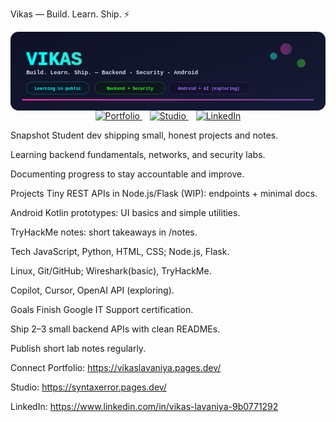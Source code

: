 Vikas — Build. Learn. Ship. ⚡
<div align="center"> <svg width="880" height="220" viewBox="0 0 880 220" xmlns="http://www.w3.org/2000/svg" role="img" aria-label="Vikas — Build. Learn. Ship."> <defs> <linearGradient id="bg" x1="0" y1="0" x2="1" y2="1"> <stop offset="0%" stop-color="#0f1126"/> <stop offset="100%" stop-color="#151a35"/> </linearGradient> <linearGradient id="c1" x1="0" y1="0" x2="1" y2="0"> <stop offset="0%" stop-color="#00ffff"/> <stop offset="100%" stop-color="#40e0d0"/> </linearGradient> <linearGradient id="c2" x1="0" y1="0" x2="1" y2="0"> <stop offset="0%" stop-color="#ff3cac"/> <stop offset="100%" stop-color="#784ba0"/> </linearGradient> <linearGradient id="c3" x1="0" y1="0" x2="1" y2="0"> <stop offset="0%" stop-color="#39ff14"/> <stop offset="100%" stop-color="#7cff6b"/> </linearGradient> <filter id="softGlow"> <feGaussianBlur in="SourceGraphic" stdDeviation="2" result="b"/> <feMerge><feMergeNode in="b"/><feMergeNode in="SourceGraphic"/></feMerge> </filter> <style> .t1 { font: 800 52px "Courier New", monospace; } .t2 { font: 600 16px "Courier New", monospace; } .chip { font: 700 12px "Courier New", monospace; } </style> </defs> <!-- Rounded background --> <rect width="880" height="220" rx="22" fill="url(#bg)"/> <!-- soft decorative dots --> <circle cx="770" cy="48" r="16" fill="url(#c2)" opacity="0.45"/> <circle cx="735" cy="68" r="10" fill="url(#c1)" opacity="0.45"/> <circle cx="812" cy="88" r="12" fill="url(#c3)" opacity="0.35"/> <!-- Title -->
<text x="44" y="92" class="t1" fill="url(#c1)" filter="url(#softGlow)">VIKAS</text>
<text x="44" y="118" class="t2" fill="#e8ecff" opacity="0.9">Build. Learn. Ship. — Backend - Security - Android</text>

<!-- Chips --> <g transform="translate(44, 140)"> <g> <rect width="176" height="34" rx="17" fill="#051b1d" opacity="0.35" stroke="#00ffff" stroke-width="1.2"/> <text x="88" y="22" class="chip" fill="#00ffff" text-anchor="middle">Learning in public</text> </g> <g transform="translate(192, 0)"> <rect width="196" height="34" rx="17" fill="#071707" opacity="0.35" stroke="#39ff14" stroke-width="1.2"/> <text x="98" y="22" class="chip" fill="#39ff14" text-anchor="middle">Backend + Security</text> </g> <g transform="translate(396, 0)"> <rect width="228" height="34" rx="17" fill="#140a26" opacity="0.35" stroke="#8a2be2" stroke-width="1.2"/> <text x="114" y="22" class="chip" fill="#a477ff" text-anchor="middle">Android + AI (exploring)</text> </g> </g> <!-- Bottom accent --> <rect x="32" y="188" width="816" height="4" rx="2" fill="url(#c2)" opacity="0.9"/> </svg> </div> <div align="center"> <a href="https://vikaslavaniya.pages.dev/"> <img src="https://img.shields.io/badge/🌐%20Portfolio-Visit-1a1a2e?style=for-the-badge&logo=vercel&logoColor=00ffff&labelColor=0d1117" alt="Portfolio" /> </a> &nbsp;&nbsp; <a href="https://syntaxerror.pages.dev/"> <img src="https://img.shields.io/badge/🎨%20Studio-SyntaxError-2d1b69?style=for-the-badge&logo=cloudflare&logoColor=ff3cac&labelColor=0d1117" alt="Studio" /> </a> &nbsp;&nbsp; <a href="https://www.linkedin.com/in/vikas-lavaniya-9b0771292"> <img src="https://img.shields.io/badge/💼%20LinkedIn-Connect-16213e?style=for-the-badge&logo=linkedin&logoColor=ffffff&labelColor=0d1117" alt="LinkedIn" /> </a> </div>
Snapshot
Student dev shipping small, honest projects and notes.

Learning backend fundamentals, networks, and security labs.

Documenting progress to stay accountable and improve.

Projects
Tiny REST APIs in Node.js/Flask (WIP): endpoints + minimal docs.

Android Kotlin prototypes: UI basics and simple utilities.

TryHackMe notes: short takeaways in /notes.

Tech
JavaScript, Python, HTML, CSS; Node.js, Flask.

Linux, Git/GitHub; Wireshark(basic), TryHackMe.

Copilot, Cursor, OpenAI API (exploring).

Goals
Finish Google IT Support certification.

Ship 2–3 small backend APIs with clean READMEs.

Publish short lab notes regularly.

Connect
Portfolio: https://vikaslavaniya.pages.dev/

Studio: https://syntaxerror.pages.dev/

LinkedIn: https://www.linkedin.com/in/vikas-lavaniya-9b0771292

